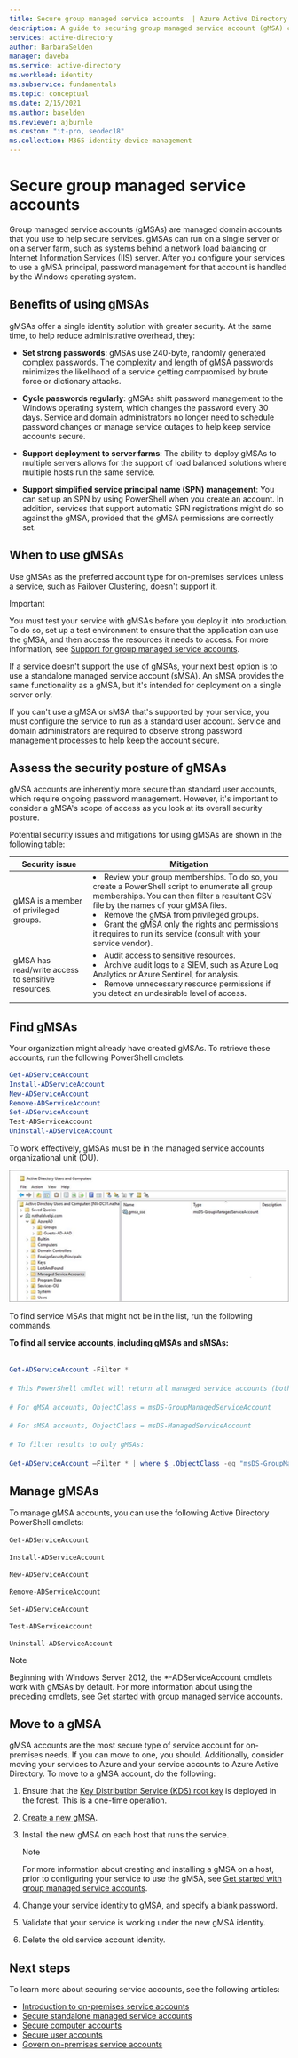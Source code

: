 ```yaml
---
title: Secure group managed service accounts  | Azure Active Directory
description: A guide to securing group managed service account (gMSA) computer accounts.
services: active-directory
author: BarbaraSelden
manager: daveba
ms.service: active-directory
ms.workload: identity
ms.subservice: fundamentals
ms.topic: conceptual
ms.date: 2/15/2021
ms.author: baselden
ms.reviewer: ajburnle
ms.custom: "it-pro, seodec18"
ms.collection: M365-identity-device-management
---
```


# Secure group managed service accounts

Group managed service accounts (gMSAs) are managed domain accounts that you use to help secure services. gMSAs can run on a single server or on a server farm, such as systems behind a network load balancing or Internet Information Services (IIS) server. After you configure your services to use a gMSA principal, password management for that account is handled by the Windows operating system.

## Benefits of using gMSAs

gMSAs offer a single identity solution with greater security. At the same time, to help reduce administrative overhead, they:

* **Set strong passwords**: gMSAs use 240-byte, randomly generated complex passwords. The complexity and length of gMSA passwords minimizes the likelihood of a service getting compromised by brute force or dictionary attacks.

* **Cycle passwords regularly**: gMSAs shift password management to the Windows operating system, which changes the password every 30 days. Service and domain administrators no longer need to schedule password changes or manage service outages to help keep service accounts secure. 

* **Support deployment to server farms**: The ability to deploy gMSAs to multiple servers allows for the support of load balanced solutions where multiple hosts run the same service. 

* **Support simplified service principal name (SPN) management**: You can set up an SPN by using PowerShell when you create an account. In addition, services that support automatic SPN registrations might do so against the gMSA, provided that the gMSA permissions are correctly set. 

## When to use gMSAs

Use gMSAs as the preferred account type for on-premises services unless a service, such as Failover Clustering, doesn't support it.

> [!IMPORTANT]
> You must test your service with gMSAs before you deploy it into production. To do so, set up a test environment to ensure that the application can use the gMSA, and then access the resources it needs to access. For more information, see [Support for group managed service accounts](/system-center/scom/support-group-managed-service-accounts).


If a service doesn't support the use of gMSAs, your next best option is to use a standalone managed service account (sMSA). An sMSA provides the same functionality as a gMSA, but it's intended for deployment on a single server only.

If you can't use a gMSA or sMSA that's supported by your service, you must configure the service to run as a standard user account. Service and domain administrators are required to observe strong password management processes to help keep the account secure.

## Assess the security posture of gMSAs

gMSA accounts are inherently more secure than standard user accounts, which require ongoing password management. However, it's important to consider a gMSA's scope of access as you look at its overall security posture.

Potential security issues and mitigations for using gMSAs are shown in the following table:

| Security issue| Mitigation |
| - | - |
| gMSA is a member of privileged groups. | <li>Review your group memberships. To do so, you create a PowerShell script to enumerate all group memberships. You can then filter a resultant CSV file by the names of your gMSA files.<li>Remove the gMSA from privileged groups.<li>Grant the gMSA only the rights and permissions it requires to run its service (consult with your service vendor). 
| gMSA has read/write access to sensitive resources. | <li>Audit access to sensitive resources.<li>Archive audit logs to a SIEM, such as Azure Log Analytics or Azure Sentinel, for analysis.<li>Remove unnecessary resource permissions if you detect an undesirable level of access. |
| | |


## Find gMSAs

Your organization might already have created gMSAs. To retrieve these accounts, run the following PowerShell cmdlets:

```powershell
Get-ADServiceAccount 
Install-ADServiceAccount 
New-ADServiceAccount 
Remove-ADServiceAccount 
Set-ADServiceAccount 
Test-ADServiceAccount 
Uninstall-ADServiceAccount
```


To work effectively, gMSAs must be in the managed service accounts organizational unit (OU).

  
![Screen shot of a gMSA account in the managed service account OU.](./media/securing-service-accounts/secure-gmsa-image-1.png)

To find service MSAs that might not be in the list, run the following commands.

**To find all service accounts, including gMSAs and sMSAs:**


```powershell

Get-ADServiceAccount -Filter *

# This PowerShell cmdlet will return all managed service accounts (both gMSAs and sMSAs). An administrator can differentiate between the two by examining the ObjectClass attribute on returned accounts.

# For gMSA accounts, ObjectClass = msDS-GroupManagedServiceAccount

# For sMSA accounts, ObjectClass = msDS-ManagedServiceAccount

# To filter results to only gMSAs:

Get-ADServiceAccount –Filter * | where $_.ObjectClass -eq "msDS-GroupManagedServiceAccount"}
```

## Manage gMSAs

To manage gMSA accounts, you can use the following Active Directory PowerShell cmdlets:

`Get-ADServiceAccount`

`Install-ADServiceAccount`

`New-ADServiceAccount`

`Remove-ADServiceAccount`

`Set-ADServiceAccount`

`Test-ADServiceAccount`

`Uninstall-ADServiceAccount`

> [!NOTE]
> Beginning with Windows Server 2012, the *-ADServiceAccount cmdlets work with gMSAs by default. For more information about using the preceding cmdlets, see [Get started with group managed service accounts](/windows-server/security/group-managed-service-accounts/getting-started-with-group-managed-service-accounts).

## Move to a gMSA
gMSA accounts are the most secure type of service account for on-premises needs. If you can move to one, you should. Additionally, consider moving your services to Azure and your service accounts to Azure Active Directory. To move to a gMSA account, do the following:

1. Ensure that the [Key Distribution Service (KDS) root key](/windows-server/security/group-managed-service-accounts/create-the-key-distribution-services-kds-root-key) is deployed in the forest. This is a one-time operation.

1. [Create a new gMSA](/windows-server/security/group-managed-service-accounts/getting-started-with-group-managed-service-accounts).

1. Install the new gMSA on each host that runs the service.
   > [!NOTE] 
   > For more information about creating and installing a gMSA on a host, prior to configuring your service to use the gMSA, see [Get started with group managed service accounts](/previous-versions/windows/it-pro/windows-server-2012-R2-and-2012/jj128431(v=ws.11)).

1. Change your service identity to gMSA, and specify a blank password.

1. Validate that your service is working under the new gMSA identity.

1. Delete the old service account identity.

 

## Next steps

To learn more about securing service accounts, see the following articles:

* [Introduction to on-premises service accounts](service-accounts-on-premises.md)  
* [Secure standalone managed service accounts](service-accounts-standalone-managed.md)  
* [Secure computer accounts](service-accounts-computer.md)  
* [Secure user accounts](service-accounts-user-on-premises.md)  
* [Govern on-premises service accounts](service-accounts-govern-on-premises.md)
